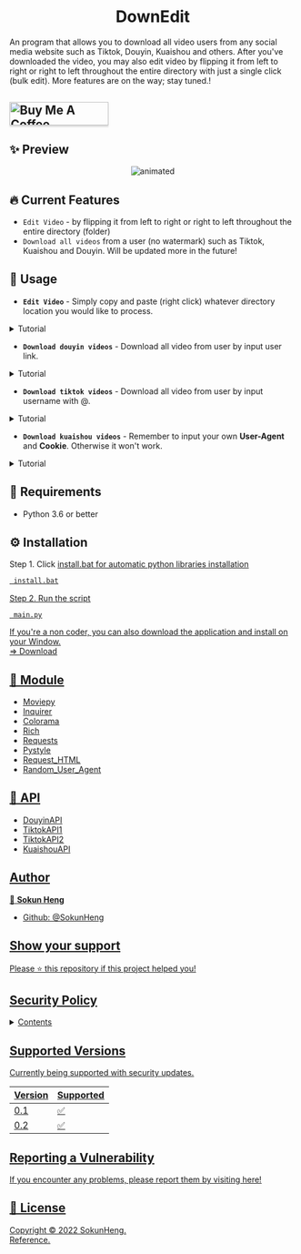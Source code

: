 <h1 align="center">DownEdit</h1>


<p>An program that allows you to download all video users from any social media website such as Tiktok, Douyin, Kuaishou and others. After you've downloaded the video, you may also edit video by flipping it from left to right or right to left throughout the entire directory with just a single click (bulk edit). More features are on the way; stay tuned.!<p>

## <a href="https://www.buymeacoffee.com/iamnamheng" target="_blank"><img src="https://cdn.buymeacoffee.com/buttons/default-blue.png" alt="Buy Me A Coffee" style="height: 41px !important;width: 174px !important;box-shadow: 0px 3px 2px 0px rgba(190, 190, 190, 0.5) !important;-webkit-box-shadow: 0px 3px 2px 0px rgba(190, 190, 190, 0.5) !important;" ></a>

## ✨ Preview
<p align="center">
  <img src="https://user-images.githubusercontent.com/44894784/200809403-2cee8c01-7f24-400e-8c13-734ea0a47abc.gif" alt="animated" />
</p>

## 🔥 Current Features
- `Edit Video` - by flipping it from left to right or right to left throughout the entire directory (folder)
- `Download all videos` from a user (no watermark) such as Tiktok, Kuaishou and Douyin. Will be updated more in the future!

## 🚀 Usage
- **`Edit Video`** - Simply copy and paste (right click) whatever directory location you would like to process.

<details>
<summary>Tutorial</summary>

```html
Enter Folder: C:\Users\Name\Desktop\Folder\Video
```

![Edit_Video_AdobeExpress](https://user-images.githubusercontent.com/44894784/200826802-58b223ea-dd01-4f3a-b896-d87228cddd4e.gif)

</details>


- **`Download douyin videos`** - Download all video from user by input user link.

<details>
<summary>Tutorial</summary>

```html
Enter User Link: https://www.douyin.com/user/MS4wLjABAAAAzknqQznbR4gNJFBtYQE8ptAbM4Djr8bGDdfCUataDVSfQK8YMkSI8J5v
```
 <img src="https://user-images.githubusercontent.com/44894784/200826881-0051ef41-a59a-4b39-ae01-d252dc796acc.gif" alt="animated"  width="640"/>

</details>

- **`Download tiktok videos`** - Download all video from user by input username with @.

<details>
<summary>Tutorial</summary>

```html
Enter User: @tiktok
```
<img src="https://user-images.githubusercontent.com/44894784/200826983-a45fc5d0-343a-4921-9077-6f97ebca67a8.gif" alt="animated"  width="640"/>

</details>

- **`Download kuaishou videos`** - Remember to input your own **User-Agent** and **Cookie**. Otherwise it won't work.

<details>
<summary>Tutorial</summary>

-----

 Step 1. Right click and select on Inspect element.
  
<img src="https://user-images.githubusercontent.com/44894784/200830971-90ee9df9-4b7d-4648-a6a0-0ac327dd9ac7.jpg" alt="tutorial"  width="640"/>

-----
  
```html
Input User-Agent: Mozilla/5.0 (Windows NT 10.0; Win64; x64; rv:106.0) Gecko/201101 Firefox/106.0
```
  
Step 2. Click on Network and copy your User-Agent.
  
<img src="https://user-images.githubusercontent.com/44894784/200831024-91664a6e-dbbd-40f2-ae1b-83db8f6288a0.jpg" alt="tutorial"  width="640"/>

-----  
  
```html
Input Cookie 'did': web_66ae10a56e8687e821a7dcf5979428aa
```
  
Step 3. Copy your Cookie 'did'.
  
<img src="https://user-images.githubusercontent.com/44894784/200831062-65397e37-d6cd-41fe-8a7f-1032d160abe4.jpg" alt="tutorial"  width="640"/>

-----  
  
```html
Enter User ID: 3xnpgvvuei3umwk
```
  
Step 4. Copy user ID you want to download.  

<img src="https://user-images.githubusercontent.com/44894784/200831086-9e880d15-6921-4593-a46a-c9462e58cd5e.jpg" alt="tutorial"  width="640"/>
  
-----  
  
Tips: If you still getting error, try changing your Browser, use Incognito/Private mode and reset your Internet/IP.

</details>


## 🔎 Requirements
- Python 3.6 or better

## ⚙ Installation 
Step 1. Click <u>install.bat<u> for automatic python libraries installation
```html
 install.bat
```
Step 2. Run the script
```ht
 main.py
```

If you're a non coder, you can also download the application and install on your Window. <br/>
=> [Download](https://github.com/SokunHeng/DownEdit/releases)

## 🔨 Module
- [Moviepy](https://github.com/Zulko/moviepy)
- [Inquirer](https://pypi.org/project/inquirer/)
- [Colorama](https://github.com/tartley/colorama)
- [Rich](https://github.com/Textualize/rich)
- [Requests](https://requests.readthedocs.io/en/latest/)
- [Pystyle](https://github.com/billythegoat356/pystyle)
- [Request_HTML](https://github.com/kennethreitz/requests-html)
- [Random_User_Agent](https://pypi.org/project/requests-random-user-agent/)

## 📡 API
- [DouyinAPI](https://github.com/Johnserf-Seed/TikTokDownload)
- [TiktokAPI1](https://github.com/yi005/Tiktok-Video-No-Watermark)
- [TiktokAPI2](https://rapidapi.com/yi005/api/tiktok-video-no-watermark2/)
- [KuaishouAPI](https://www.videofk.com/en3886)
## Author

👤 **Sokun Heng**

- Github: [@SokunHeng](https://github.com/SokunHeng)


## Show your support

Please ⭐️ this repository if this project helped you!

## Security Policy

<details>
<summary>Contents</summary>

We will not responsible for any actions resulting from your use or inability to utilize the service, copyright, or anything else arising under this agreement and use at your own risk under Copyright law. Please show respect to the copyright owner and original creator. Thanks

</details>


## Supported Versions

Currently being supported with security updates.

| Version | Supported          |
| ------- | ------------------ |
|   0.1   | :white_check_mark: |
|   0.2   | :white_check_mark: |

## Reporting a Vulnerability

If you encounter any problems, please report them by visiting [here](https://github.com/SokunHeng/DownEdit/issues)!


## 📝 License
Copyright © 2022 [SokunHeng](https://github.com/SokunHeng).<br />
[Reference](https://justpaste.it/reference-heng).
